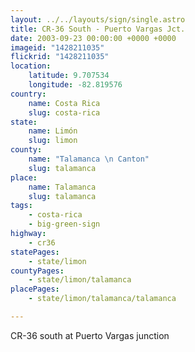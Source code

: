 ```yaml
---
layout: ../../layouts/sign/single.astro
title: CR-36 South - Puerto Vargas Jct.
date: 2003-09-23 00:00:00 +0000 +0000
imageid: "1428211035"
flickrid: "1428211035"
location:
    latitude: 9.707534
    longitude: -82.819576
country:
    name: Costa Rica
    slug: costa-rica
state:
    name: Limón
    slug: limon
county:
    name: "Talamanca \n Canton"
    slug: talamanca
place:
    name: Talamanca
    slug: talamanca
tags:
    - costa-rica
    - big-green-sign
highway:
    - cr36
statePages:
    - state/limon
countyPages:
    - state/limon/talamanca
placePages:
    - state/limon/talamanca/talamanca

---
```

CR-36 south at Puerto Vargas junction